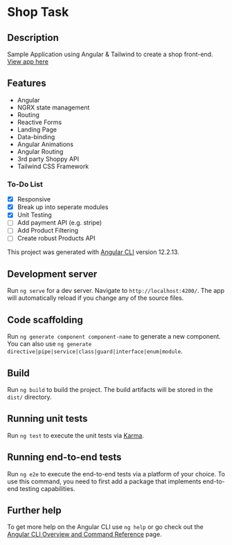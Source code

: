 <h1> Shop Task </h1>

<h2>Description</h2>
<p>Sample Application using Angular & Tailwind to create a shop front-end.
<br>
<a href="https://shoppee-pal-04272a.netlify.app">View app here</a>
</p>


<h2> Features </h2>
<ul>
  <li> Angular</li>
  <li> NGRX state management</li>
  <li> Routing </li>
  <li> Reactive Forms </li>
  <li> Landing Page </li>
  <li> Data-binding</li>
  <li> Angular Animations</li>
  <li> Angular Routing </li>
  <li> 3rd party Shoppy API </li>
  <li> Tailwind CSS Framework </li>
</ul>

### To-Do List 

- [x] Responsive
- [x] Break up into seperate modules
- [x] Unit Testing
- [ ] Add payment API (e.g. stripe)
- [ ] Add Product Filtering
- [ ] Create robust Products API 

This project was generated with [Angular CLI](https://github.com/angular/angular-cli) version 12.2.13.

## Development server

Run `ng serve` for a dev server. Navigate to `http://localhost:4200/`. The app will automatically reload if you change any of the source files.

## Code scaffolding

Run `ng generate component component-name` to generate a new component. You can also use `ng generate directive|pipe|service|class|guard|interface|enum|module`.

## Build

Run `ng build` to build the project. The build artifacts will be stored in the `dist/` directory.

## Running unit tests

Run `ng test` to execute the unit tests via [Karma](https://karma-runner.github.io).

## Running end-to-end tests

Run `ng e2e` to execute the end-to-end tests via a platform of your choice. To use this command, you need to first add a package that implements end-to-end testing capabilities.

## Further help

To get more help on the Angular CLI use `ng help` or go check out the [Angular CLI Overview and Command Reference](https://angular.io/cli) page.
